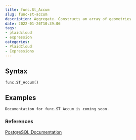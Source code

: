 ```yaml
---
title: func.St_Accum
slug: func-st-accum
description: Aggregate. Constructs an array of geometries
date: 2022-01-26T10:39:06
tags:
- plaidcloud
- expression
categories:
- PlaidCloud
- Expressions
---
```



## Syntax



```
func.ST_Accum()
```


## Examples



```
Documentation for func.ST_Accum is coming soon.
```


### References


[PostgreSQL Documentation](https://postgis.net/docs/manual-1.5/ST_Accum.html)

